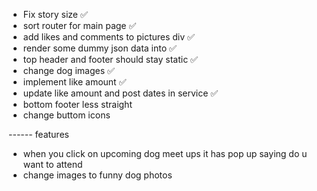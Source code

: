 - Fix story size ✅
- sort router for main page ✅
- add likes and comments to pictures div ✅
- render some dummy json data into ✅
- top header and footer should stay static ✅
- change dog images ✅
- implement like amount ✅
- update like amount and post dates in service ✅
- bottom footer less straight
- change buttom icons

------ features

- when you click on upcoming dog meet ups it has pop up saying do u want to attend
- change images to funny dog photos
